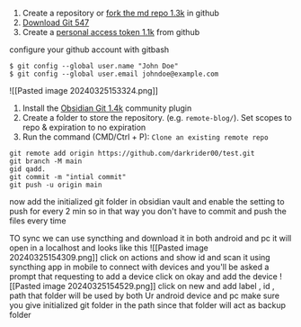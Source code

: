 1. Create a repository or [fork the md repo 1.3k](https://linked-blog-starter.vercel.app/publish-your-obsidian-notes-with-linked-blog-starter) in github
2. [Download Git 547](https://git-scm.com/downloads)
3. Create a [personal access token 1.1k](https://docs.github.com/en/authentication/keeping-your-account-and-data-secure/creating-a-personal-access-token#creating-a-personal-access-token-classic) from github

configure your github account with gitbash
```console
$ git config --global user.name "John Doe"
$ git config --global user.email johndoe@example.com
```

![[Pasted image 20240325153324.png]]
1. Install the [Obsidian Git 1.4k](https://github.com/denolehov/obsidian-git/wiki/Installation) community plugin
2. Create a folder to store the repository. (e.g. `remote-blog/`). Set scopes to repo & expiration to no expiration
3. Run the command (CMD/Ctrl + P): `Clone an existing remote repo`

```
git remote add origin https://github.com/darkrider00/test.git
git branch -M main
gid qadd.
git commit -m "intial commit"
git push -u origin main
```

now add the initialized git folder in obsidian vault and enable the setting to push for every 2 min so in that way you don't have to commit and push the files every time

TO sync 
we can use syncthing and download it in both android and pc 
it will open in a localhost and looks like this 
![[Pasted image 20240325154309.png]]
click on actions and show id and scan it using syncthing app in mobile to connect with devices 
and you'll be asked a prompt that requesting to add a device click on okay and add the device 
![[Pasted image 20240325154529.png]]
click on new and add label , id , path  that folder will be used by both Ur android device and pc 
make sure you give initialized git folder in the path since that folder will act as backup folder


